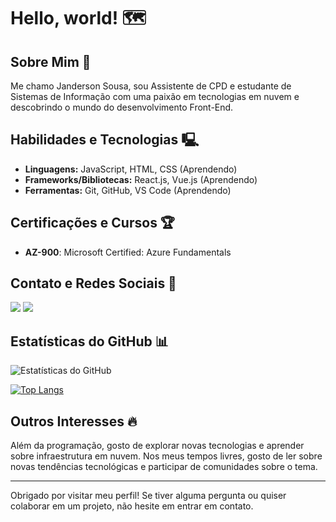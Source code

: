 # Hello, world! 🗺️

## Sobre Mim 🚀
Me chamo Janderson Sousa, sou Assistente de CPD e estudante de Sistemas de Informação com uma paixão em tecnologias em nuvem e descobrindo o mundo do desenvolvimento Front-End.

## Habilidades e Tecnologias 🖳
- **Linguagens:** JavaScript, HTML, CSS (Aprendendo)
- **Frameworks/Bibliotecas:** React.js, Vue.js (Aprendendo)
- **Ferramentas:** Git, GitHub, VS Code (Aprendendo)

## Certificações e Cursos 🏆
- **AZ-900**: Microsoft Certified: Azure Fundamentals

## Contato e Redes Sociais 📌
  <a href = "mailto:jandersonsouza_phn@hotmail.com"><img src="https://img.shields.io/badge/Microsoft_Outlook-0078D4?style=for-the-badge&logo=microsoft-outlook&logoColor=white" target="_blank"></a>
    <a href="https://www.linkedin.com/in/janderson-sousa-a23b5b1b4/" target="_blank"><img src="https://img.shields.io/badge/LinkedIn-0077B5?style=for-the-badge&logo=linkedin&logoColor=white" target="_blank"></a>

## Estatísticas do GitHub 📊
![Estatísticas do GitHub](https://github-readme-stats.vercel.app/api?username=janacs&show_icons=true&theme=dracula)

[![Top Langs](https://github-readme-stats.vercel.app/api/top-langs/?username=janacs&&&layout=compact&theme=dracula)](https://github.com/janacs/github-readme-stats)


## Outros Interesses 🔥
Além da programação, gosto de explorar novas tecnologias e aprender sobre infraestrutura em nuvem. Nos meus tempos livres, gosto de ler sobre novas tendências tecnológicas e participar de comunidades sobre o tema.

---

Obrigado por visitar meu perfil! Se tiver alguma pergunta ou quiser colaborar em um projeto, não hesite em entrar em contato.


